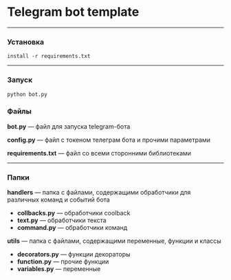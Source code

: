 # Telegram bot template

***

### Установка

`install -r requirements.txt`

***

### Запуск  

`python bot.py`  

### Файлы

**bot.py** — файл для запуска telegram-бота  

**config.py** — файл с токеном телеграм бота и прочими параметрами  
  
**requirements.txt** — файл со всеми сторонними библиотеками  

***

### Папки

**handlers** — папка с файлами, содержащими обработчики для различных команд и событий бота  

  * **collbacks.py** — обработчики coolback
  * **text.py** — обработчики текста
  * **command.py** — обработчики команд  
  
**utils** — папка с файлами, содержащими переменные, функции и классы  

  * **decorators.py** — функции декораторы
  * **function.py** — прочие функции
  * **variables.py** — переменные  
  
